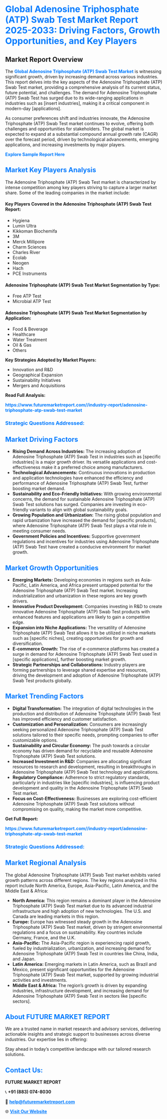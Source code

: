 <h1 style="color: #007BFF;">Global Adenosine Triphosphate (ATP) Swab Test Market Report 2025-2033: Driving Factors, Growth Opportunities, and Key Players</h1>

<section id="overview">
<h2>Market Report Overview</h2>
<p>The <a href="https://www.futuremarketreport.com//industry-report/adenosine-triphosphate-atp-swab-test-market" style="color: #007BFF; text-decoration: none;"><strong>Global Adenosine Triphosphate (ATP) Swab Test Market</strong></a> is witnessing significant growth, driven by increasing demand across various industries. This report delves into the key aspects of the Adenosine Triphosphate (ATP) Swab Test market, providing a comprehensive analysis of its current status, future potential, and challenges. The demand for Adenosine Triphosphate (ATP) Swab Test has surged due to its wide-ranging applications in industries such as [insert industries], making it a critical component in modern-day [applications].</p>
<p>As consumer preferences shift and industries innovate, the Adenosine Triphosphate (ATP) Swab Test market continues to evolve, offering both challenges and opportunities for stakeholders. The global market is expected to expand at a substantial compound annual growth rate (CAGR) over the forecast period, driven by technological advancements, emerging applications, and increasing investments by major players.</p>
</section>

<section id="overview">
<p><a href="https://www.futuremarketreport.com//request-sample/reportId=79204" style="color: #007BFF; text-decoration: none;"><strong>Explore Sample Report Here</strong></a></p>
</section>

<section id="key-players">
<h2 style="color: #007BFF;">Market Key Players Analysis</h2>
<p>The Adenosine Triphosphate (ATP) Swab Test market is characterized by intense competition among key players striving to capture a larger market share. Some of the leading companies in the market include:</p>
<h4>Key Players Covered in the Adenosine Triphosphate (ATP) Swab Test Report:</h4>
<ul><li>Hygiena</li><li>Lumin Ultra</li><li>Kikkoman Biochemifa</li><li>3M</li><li>Merck Millipore</li><li>Charm Sciences</li><li>Charles River</li><li>Ecolab</li><li>Neogen</li><li>Hach</li><li>PCE Instruments</li></ul>
<h4>Adenosine Triphosphate (ATP) Swab Test Market Segmentation by Type:</h4>
<ul><li>Free ATP Test</li><li>Microbial ATP Test</li></ul>

<h4>Adenosine Triphosphate (ATP) Swab Test Market Segmentation by Application:</h4>
<ul><li>Food &amp; Beverage</li><li>Healthcare</li><li>Water Treatment</li><li>Oil &amp; Gas</li><li>Others</li></ul>
<p><strong>Key Strategies Adopted by Market Players:</strong></p>
<ul>
<li>Innovation and R&D</li>
<li>Geographical Expansion</li>
<li>Sustainability Initiatives</li>
<li>Mergers and Acquisitions</li>
</ul>
</section>

<section>
<p><strong>Read Full Analysis: </strong></p><a href="https://www.futuremarketreport.com//industry-report/adenosine-triphosphate-atp-swab-test-market" style="color: #007BFF; text-decoration: none;"><strong>https://www.futuremarketreport.com//industry-report/adenosine-triphosphate-atp-swab-test-market</strong></a>
<h3 style="color: #007BFF;">Strategic Questions Addressed:</h3>
</section>

<section id="driving-factors">
<h2 style="color: #007BFF;">Market Driving Factors</h2>
<ul>
<li><strong>Rising Demand Across Industries:</strong> The increasing adoption of Adenosine Triphosphate (ATP) Swab Test in industries such as [specific industries] is a major growth driver. Its versatile applications and cost-effectiveness make it a preferred choice among manufacturers.</li>
<li><strong>Technological Advancements:</strong> Continuous innovations in production and application technologies have enhanced the efficiency and performance of Adenosine Triphosphate (ATP) Swab Test, further boosting market demand.</li>
<li><strong>Sustainability and Eco-Friendly Initiatives:</strong> With growing environmental concerns, the demand for sustainable Adenosine Triphosphate (ATP) Swab Test solutions has surged. Companies are investing in eco-friendly variants to align with global sustainability goals.</li>
<li><strong>Growing Population and Urbanization:</strong> The rising global population and rapid urbanization have increased the demand for [specific products], where Adenosine Triphosphate (ATP) Swab Test plays a vital role in meeting consumer needs.</li>
<li><strong>Government Policies and Incentives:</strong> Supportive government regulations and incentives for industries using Adenosine Triphosphate (ATP) Swab Test have created a conducive environment for market growth.</li>
</ul>
</section>

<section id="growth-opportunities">
<h2 style="color: #007BFF;">Market Growth Opportunities</h2>
<ul>
<li><strong>Emerging Markets:</strong> Developing economies in regions such as Asia-Pacific, Latin America, and Africa present untapped potential for the Adenosine Triphosphate (ATP) Swab Test market. Increasing industrialization and urbanization in these regions are key growth drivers.</li>
<li><strong>Innovative Product Development:</strong> Companies investing in R&D to create innovative Adenosine Triphosphate (ATP) Swab Test products with enhanced features and applications are likely to gain a competitive edge.</li>
<li><strong>Expansion into Niche Applications:</strong> The versatility of Adenosine Triphosphate (ATP) Swab Test allows it to be utilized in niche markets such as [specific niches], creating opportunities for growth and diversification.</li>
<li><strong>E-commerce Growth:</strong> The rise of e-commerce platforms has created a surge in demand for Adenosine Triphosphate (ATP) Swab Test used in [specific applications], further boosting market growth.</li>
<li><strong>Strategic Partnerships and Collaborations:</strong> Industry players are forming partnerships to leverage shared expertise and resources, driving the development and adoption of Adenosine Triphosphate (ATP) Swab Test products globally.</li>
</ul>
</section>

<section id="trending-factors">
<h2 style="color: #007BFF;">Market Trending Factors</h2>
<ul>
<li><strong>Digital Transformation:</strong> The integration of digital technologies in the production and distribution of Adenosine Triphosphate (ATP) Swab Test has improved efficiency and customer satisfaction.</li>
<li><strong>Customization and Personalization:</strong> Consumers are increasingly seeking personalized Adenosine Triphosphate (ATP) Swab Test solutions tailored to their specific needs, prompting companies to offer customizable options.</li>
<li><strong>Sustainability and Circular Economy:</strong> The push towards a circular economy has driven demand for recyclable and reusable Adenosine Triphosphate (ATP) Swab Test solutions.</li>
<li><strong>Increased Investment in R&D:</strong> Companies are allocating significant resources to research and development, resulting in breakthroughs in Adenosine Triphosphate (ATP) Swab Test technology and applications.</li>
<li><strong>Regulatory Compliance:</strong> Adherence to strict regulatory standards, particularly in industries like [specific industries], is influencing product development and quality in the Adenosine Triphosphate (ATP) Swab Test market.</li>
<li><strong>Focus on Cost-Effectiveness:</strong> Businesses are exploring cost-efficient Adenosine Triphosphate (ATP) Swab Test solutions without compromising on quality, making the market more competitive.</li>
</ul>
</section>

<section>
<p><strong>Get Full Report: </strong></p><a href="https://www.futuremarketreport.com//industry-report/adenosine-triphosphate-atp-swab-test-market" style="color: #007BFF; text-decoration: none;"><strong>https://www.futuremarketreport.com//industry-report/adenosine-triphosphate-atp-swab-test-market</strong></a>
<h3 style="color: #007BFF;">Strategic Questions Addressed:</h3>
</section>


<section id="regional-analysis">
<h2 style="color: #007BFF;">Market Regional Analysis</h2>
<p>The global Adenosine Triphosphate (ATP) Swab Test market exhibits varied growth patterns across different regions. The key regions analyzed in this report include North America, Europe, Asia-Pacific, Latin America, and the Middle East & Africa:</p>
<ul>
<li><strong>North America:</strong> This region remains a dominant player in the Adenosine Triphosphate (ATP) Swab Test market due to its advanced industrial infrastructure and high adoption of new technologies. The U.S. and Canada are leading markets in this region.</li>
<li><strong>Europe:</strong> Europe has witnessed steady growth in the Adenosine Triphosphate (ATP) Swab Test market, driven by stringent environmental regulations and a focus on sustainability. Key countries include Germany, France, and the U.K.</li>
<li><strong>Asia-Pacific:</strong> The Asia-Pacific region is experiencing rapid growth, fueled by industrialization, urbanization, and increasing demand for Adenosine Triphosphate (ATP) Swab Test in countries like China, India, and Japan.</li>
<li><strong>Latin America:</strong> Emerging markets in Latin America, such as Brazil and Mexico, present significant opportunities for the Adenosine Triphosphate (ATP) Swab Test market, supported by growing industrial activities and investments.</li>
<li><strong>Middle East & Africa:</strong> The region’s growth is driven by expanding industries, infrastructure development, and increasing demand for Adenosine Triphosphate (ATP) Swab Test in sectors like [specific sectors].</li>
</ul>
</section>

<footer>
<h2 style="color: #007BFF;">About FUTURE MARKET REPORT</h2>
<p>We are a trusted name in market research and advisory services, delivering actionable insights and strategic support to businesses across diverse industries. Our expertise lies in offering:</p>

<p>Stay ahead in today’s competitive landscape with our tailored research solutions.</p>

<h2 style="color: #007BFF;">Contact Us:</h2>
<p><strong>FUTURE MARKET REPORT</strong></p>
<p>📞 <strong>+91 (883) 074-8030</strong></p>
<p>📧 <strong><a href="mailto:help@futuremarketreport.com" style="color: #007BFF;">help@futuremarketreport.com</a></strong></p>
<p>🌐 <strong><a href="https://www.futuremarketreport.com/" style="color: #007BFF;">Visit Our Website</a></strong></p>
</footer>
